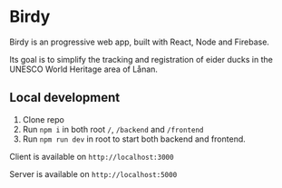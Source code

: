 # Birdy

Birdy is an progressive web app, built with React, Node and Firebase.

Its goal is to simplify the tracking and registration of eider ducks in the UNESCO World Heritage area of Lånan.

## Local development

1. Clone repo
2. Run `npm i` in both root `/`, `/backend` and `/frontend`
3. Run `npm run dev` in root to start both backend and frontend.

Client is available on `http://localhost:3000`

Server is available on `http://localhost:5000`
